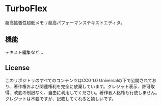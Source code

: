 # TurboFlex

超高拡張性超低メモリ超高パフォーマンステキストエディタ。

## 機能

テキスト編集など...

## License

このリポジトリのすべてのコンテンツはCC0 1.0 Universalの下で公開されており、著作権および関連権利を完全に放棄しています。クレジット表示、許可取得、改変の制限なく、自由に利用してください。著作者人格権も行使しません。
クレジットは不要ですが、記載してくれると嬉しいです。
